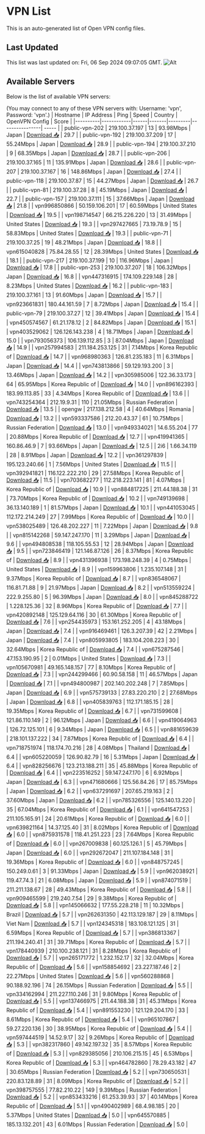 # VPN List

This is an auto-generated list of Open VPN config files.

## Last Updated

This list was last updated on: Fri, 06 Sep 2024 09:07:05 GMT.
![Alt](https://repobeats.axiom.co/api/embed/186b98318ef1479477931607c1ad7d823f12451f.svg "Repobeats analytics image")

## Available Servers

Below is the list of available VPN servers:

(You may connect to any of these VPN servers with: Username: 'vpn', Password: 'vpn'.)
| Hostname | IP Address | Ping | Speed | Country | OpenVPN Config | Score |
|----------|------------|------|-------|---------|----------------| ----- |
| public-vpn-202 | 219.100.37.197 | 13 | 93.98Mbps | Japan | [Download 📥](./configs/server_0_JP.ovpn) | 29.7 |
| public-vpn-192 | 219.100.37.209 | 17 | 55.24Mbps | Japan | [Download 📥](./configs/server_1_JP.ovpn) | 28.9 |
| public-vpn-194 | 219.100.37.210 | 9 | 68.35Mbps | Japan | [Download 📥](./configs/server_2_JP.ovpn) | 28.7 |
| public-vpn-206 | 219.100.37.165 | 11 | 135.91Mbps | Japan | [Download 📥](./configs/server_3_JP.ovpn) | 28.6 |
| public-vpn-207 | 219.100.37.167 | 16 | 148.86Mbps | Japan | [Download 📥](./configs/server_4_JP.ovpn) | 27.4 |
| public-vpn-118 | 219.100.37.87 | 15 | 44.27Mbps | Japan | [Download 📥](./configs/server_5_JP.ovpn) | 26.7 |
| public-vpn-81 | 219.100.37.28 | 8 | 45.19Mbps | Japan | [Download 📥](./configs/server_6_JP.ovpn) | 22.7 |
| public-vpn-157 | 219.100.37.111 | 15 | 37.66Mbps | Japan | [Download 📥](./configs/server_7_JP.ovpn) | 21.8 |
| vpn996850866 | 50.159.106.201 | 17 | 60.59Mbps | United States | [Download 📥](./configs/server_8_US.ovpn) | 19.5 |
| vpn198714547 | 66.215.226.220 | 13 | 31.49Mbps | United States | [Download 📥](./configs/server_9_US.ovpn) | 19.3 |
| vpn297427665 | 73.19.78.9 | 15 | 58.83Mbps | United States | [Download 📥](./configs/server_10_US.ovpn) | 19.3 |
| public-vpn-71 | 219.100.37.25 | 19 | 48.21Mbps | Japan | [Download 📥](./configs/server_11_JP.ovpn) | 18.8 |
| vpn615040828 | 75.84.28.55 | 12 | 28.39Mbps | United States | [Download 📥](./configs/server_12_US.ovpn) | 18.1 |
| public-vpn-217 | 219.100.37.199 | 10 | 116.96Mbps | Japan | [Download 📥](./configs/server_13_JP.ovpn) | 17.8 |
| public-vpn-253 | 219.100.37.207 | 18 | 106.32Mbps | Japan | [Download 📥](./configs/server_14_JP.ovpn) | 16.8 |
| vpn447316915 | 174.109.229.148 | 28 | 8.23Mbps | United States | [Download 📥](./configs/server_15_US.ovpn) | 16.2 |
| public-vpn-183 | 219.100.37.161 | 13 | 91.60Mbps | Japan | [Download 📥](./configs/server_16_JP.ovpn) | 15.7 |
| vpn923661831 | 180.44.161.59 | 7 | 8.72Mbps | Japan | [Download 📥](./configs/server_17_JP.ovpn) | 15.4 |
| public-vpn-79 | 219.100.37.27 | 12 | 39.41Mbps | Japan | [Download 📥](./configs/server_18_JP.ovpn) | 15.4 |
| vpn450574567 | 61.21.178.12 | 2 | 84.82Mbps | Japan | [Download 📥](./configs/server_19_JP.ovpn) | 15.1 |
| vpn403529062 | 126.126.143.238 | 4 | 18.71Mbps | Japan | [Download 📥](./configs/server_20_JP.ovpn) | 15.0 |
| vpn793056373 | 106.139.112.85 | 3 | 87.04Mbps | Japan | [Download 📥](./configs/server_21_JP.ovpn) | 14.9 |
| vpn257994583 | 211.184.253.125 | 31 | 7.14Mbps | Korea Republic of | [Download 📥](./configs/server_22_KR.ovpn) | 14.7 |
| vpn968980363 | 126.81.235.183 | 11 | 6.31Mbps | Japan | [Download 📥](./configs/server_23_JP.ovpn) | 14.4 |
| vpn743813866 | 59.129.193.200 | 3 | 13.46Mbps | Japan | [Download 📥](./configs/server_24_JP.ovpn) | 14.2 |
| vpn305985006 | 122.36.33.173 | 64 | 65.95Mbps | Korea Republic of | [Download 📥](./configs/server_25_KR.ovpn) | 14.0 |
| vpn896162393 | 183.99.113.85 | 33 | 4.34Mbps | Korea Republic of | [Download 📥](./configs/server_26_KR.ovpn) | 13.6 |
| vpn743254364 | 212.19.9.31 | 110 | 21.05Mbps | Russian Federation | [Download 📥](./configs/server_27_RU.ovpn) | 13.5 |
| opengw | 217.138.212.58 | 4 | 40.64Mbps | Romania | [Download 📥](./configs/server_28_RO.ovpn) | 13.2 |
| vpn593337586 | 212.20.43.37 | 61 | 10.75Mbps | Russian Federation | [Download 📥](./configs/server_29_RU.ovpn) | 13.0 |
| vpn949334021 | 14.6.55.204 | 77 | 20.88Mbps | Korea Republic of | [Download 📥](./configs/server_30_KR.ovpn) | 12.7 |
| vpn419941365 | 160.86.46.9 | 7 | 93.66Mbps | Japan | [Download 📥](./configs/server_31_JP.ovpn) | 12.5 |
| 2i6 | 1.66.34.119 | 28 | 8.91Mbps | Japan | [Download 📥](./configs/server_32_JP.ovpn) | 12.2 |
| vpn361297839 | 195.123.240.66 | 1 | 7.56Mbps | United States | [Download 📥](./configs/server_33_US.ovpn) | 11.5 |
| vpn392941821 | 116.122.222.210 | 29 | 27.58Mbps | Korea Republic of | [Download 📥](./configs/server_34_KR.ovpn) | 11.5 |
| vpn703682277 | 112.218.223.141 | 81 | 4.07Mbps | Korea Republic of | [Download 📥](./configs/server_35_KR.ovpn) | 10.9 |
| vpn884817225 | 211.44.188.38 | 31 | 73.70Mbps | Korea Republic of | [Download 📥](./configs/server_36_KR.ovpn) | 10.2 |
| vpn749139698 | 36.13.140.189 | 1 | 81.57Mbps | Japan | [Download 📥](./configs/server_37_JP.ovpn) | 10.1 |
| vpn441053045 | 112.172.214.249 | 27 | 7.99Mbps | Korea Republic of | [Download 📥](./configs/server_38_KR.ovpn) | 10.0 |
| vpn538025489 | 126.48.202.227 | 11 | 7.22Mbps | Japan | [Download 📥](./configs/server_39_JP.ovpn) | 9.8 |
| vpn815142268 | 59.147.247.170 | 11 | 3.29Mbps | Japan | [Download 📥](./configs/server_40_JP.ovpn) | 9.6 |
| vpn494808538 | 118.105.55.53 | 12 | 28.94Mbps | Japan | [Download 📥](./configs/server_41_JP.ovpn) | 9.5 |
| vpn723846419 | 121.146.87.126 | 26 | 8.37Mbps | Korea Republic of | [Download 📥](./configs/server_42_KR.ovpn) | 8.9 |
| vpn431396938 | 173.198.248.39 | 4 | 0.75Mbps | United States | [Download 📥](./configs/server_43_US.ovpn) | 8.9 |
| vpn159963806 | 1.235.107.148 | 31 | 9.37Mbps | Korea Republic of | [Download 📥](./configs/server_44_KR.ovpn) | 8.7 |
| vpn836548067 | 116.81.71.88 | 9 | 21.97Mbps | Japan | [Download 📥](./configs/server_45_JP.ovpn) | 8.2 |
| vpn513559224 | 222.9.255.80 | 5 | 96.39Mbps | Japan | [Download 📥](./configs/server_46_JP.ovpn) | 8.0 |
| vpn845288722 | 1.228.125.36 | 32 | 8.96Mbps | Korea Republic of | [Download 📥](./configs/server_47_KR.ovpn) | 7.7 |
| vpn420892148 | 125.129.64.116 | 30 | 61.30Mbps | Korea Republic of | [Download 📥](./configs/server_48_KR.ovpn) | 7.6 |
| vpn254435973 | 153.161.252.205 | 4 | 43.18Mbps | Japan | [Download 📥](./configs/server_49_JP.ovpn) | 7.4 |
| vpn916469461 | 126.3.207.39 | 42 | 2.21Mbps | Japan | [Download 📥](./configs/server_50_JP.ovpn) | 7.4 |
| vpn805993805 | 183.104.208.223 | 30 | 32.64Mbps | Korea Republic of | [Download 📥](./configs/server_51_KR.ovpn) | 7.4 |
| vpn675287546 | 47.153.190.95 | 2 | 0.01Mbps | United States | [Download 📥](./configs/server_52_US.ovpn) | 7.3 |
| vpn105670981 | 49.165.148.157 | 77 | 8.10Mbps | Korea Republic of | [Download 📥](./configs/server_53_KR.ovpn) | 7.3 |
| vpn244299466 | 60.90.58.158 | 11 | 46.57Mbps | Japan | [Download 📥](./configs/server_54_JP.ovpn) | 7.1 |
| vpn494800987 | 202.140.202.248 | 7 | 7.85Mbps | Japan | [Download 📥](./configs/server_55_JP.ovpn) | 6.9 |
| vpn575739133 | 27.83.220.210 | 2 | 27.68Mbps | Japan | [Download 📥](./configs/server_56_JP.ovpn) | 6.8 |
| vpn405839763 | 112.171.185.15 | 28 | 19.35Mbps | Korea Republic of | [Download 📥](./configs/server_57_KR.ovpn) | 6.7 |
| vpn731599608 | 121.86.110.149 | 2 | 96.12Mbps | Japan | [Download 📥](./configs/server_58_JP.ovpn) | 6.6 |
| vpn419064963 | 126.72.125.101 | 6 | 9.34Mbps | Japan | [Download 📥](./configs/server_59_JP.ovpn) | 6.5 |
| vpn881659639 | 218.101.137.222 | 34 | 7.87Mbps | Korea Republic of | [Download 📥](./configs/server_60_KR.ovpn) | 6.4 |
| vpn718751974 | 118.174.70.216 | 28 | 4.08Mbps | Thailand | [Download 📥](./configs/server_61_TH.ovpn) | 6.4 |
| vpn605220059 | 126.90.82.79 | 16 | 5.31Mbps | Japan | [Download 📥](./configs/server_62_JP.ovpn) | 6.4 |
| vpn828256676 | 123.213.188.211 | 35 | 45.88Mbps | Korea Republic of | [Download 📥](./configs/server_63_KR.ovpn) | 6.4 |
| vpn223516252 | 59.147.247.170 | 6 | 6.92Mbps | Japan | [Download 📥](./configs/server_64_JP.ovpn) | 6.3 |
| vpn471680666 | 125.56.84.26 | 17 | 85.75Mbps | Japan | [Download 📥](./configs/server_65_JP.ovpn) | 6.2 |
| vpn637291697 | 207.65.219.163 | 2 | 37.60Mbps | Japan | [Download 📥](./configs/server_66_JP.ovpn) | 6.2 |
| vpn785326556 | 125.140.13.220 | 35 | 67.04Mbps | Korea Republic of | [Download 📥](./configs/server_67_KR.ovpn) | 6.1 |
| vpn641547253 | 211.105.165.91 | 24 | 20.61Mbps | Korea Republic of | [Download 📥](./configs/server_68_KR.ovpn) | 6.0 |
| vpn639821164 | 14.37.125.40 | 31 | 8.02Mbps | Korea Republic of | [Download 📥](./configs/server_69_KR.ovpn) | 6.0 |
| vpn875931578 | 118.41.251.223 | 23 | 7.64Mbps | Korea Republic of | [Download 📥](./configs/server_70_KR.ovpn) | 6.0 |
| vpn267009838 | 60.125.126.1 | 5 | 45.79Mbps | Japan | [Download 📥](./configs/server_71_JP.ovpn) | 6.0 |
| vpn292672047 | 211.107.184.148 | 31 | 19.36Mbps | Korea Republic of | [Download 📥](./configs/server_72_KR.ovpn) | 6.0 |
| vpn848757245 | 150.249.0.61 | 3 | 91.33Mbps | Japan | [Download 📥](./configs/server_73_JP.ovpn) | 5.9 |
| vpn962038921 | 119.47.74.3 | 21 | 6.08Mbps | Japan | [Download 📥](./configs/server_74_JP.ovpn) | 5.9 |
| vpn874071519 | 211.211.138.67 | 28 | 49.43Mbps | Korea Republic of | [Download 📥](./configs/server_75_KR.ovpn) | 5.8 |
| vpn909465599 | 219.240.7.54 | 29 | 9.38Mbps | Korea Republic of | [Download 📥](./configs/server_76_KR.ovpn) | 5.8 |
| vpn145066632 | 177.55.228.218 | 11 | 10.32Mbps | Brazil | [Download 📥](./configs/server_77_BR.ovpn) | 5.7 |
| vpn262631350 | 42.113.129.187 | 29 | 8.11Mbps | Viet Nam | [Download 📥](./configs/server_78_VN.ovpn) | 5.7 |
| vpn124345318 | 183.108.121.125 | 31 | 6.59Mbps | Korea Republic of | [Download 📥](./configs/server_79_KR.ovpn) | 5.7 |
| vpn386813367 | 211.194.240.41 | 31 | 39.71Mbps | Korea Republic of | [Download 📥](./configs/server_80_KR.ovpn) | 5.7 |
| vpn178440939 | 210.100.238.121 | 31 | 8.28Mbps | Korea Republic of | [Download 📥](./configs/server_81_KR.ovpn) | 5.7 |
| vpn265171772 | 1.232.152.17 | 32 | 32.04Mbps | Korea Republic of | [Download 📥](./configs/server_82_KR.ovpn) | 5.6 |
| vpn158854692 | 23.227.187.46 | 2 | 22.27Mbps | United States | [Download 📥](./configs/server_83_US.ovpn) | 5.6 |
| vpn560288868 | 90.188.92.196 | 74 | 26.15Mbps | Russian Federation | [Download 📥](./configs/server_84_RU.ovpn) | 5.5 |
| vpn334162994 | 211.227.110.246 | 31 | 9.80Mbps | Korea Republic of | [Download 📥](./configs/server_85_KR.ovpn) | 5.5 |
| vpn137466975 | 211.44.188.38 | 31 | 45.31Mbps | Korea Republic of | [Download 📥](./configs/server_86_KR.ovpn) | 5.4 |
| vpn891553230 | 121.129.204.170 | 33 | 8.61Mbps | Korea Republic of | [Download 📥](./configs/server_87_KR.ovpn) | 5.4 |
| vpn965107867 | 59.27.220.136 | 30 | 38.95Mbps | Korea Republic of | [Download 📥](./configs/server_88_KR.ovpn) | 5.4 |
| vpn597444519 | 14.52.9.17 | 32 | 9.26Mbps | Korea Republic of | [Download 📥](./configs/server_89_KR.ovpn) | 5.3 |
| vpn382317860 | 49.142.197.32 | 35 | 8.57Mbps | Korea Republic of | [Download 📥](./configs/server_90_KR.ovpn) | 5.3 |
| vpn829385056 | 210.106.215.15 | 45 | 6.53Mbps | Korea Republic of | [Download 📥](./configs/server_91_KR.ovpn) | 5.3 |
| vpn464782860 | 78.29.43.182 | 47 | 30.65Mbps | Russian Federation | [Download 📥](./configs/server_92_RU.ovpn) | 5.2 |
| vpn730650531 | 220.83.128.89 | 31 | 8.09Mbps | Korea Republic of | [Download 📥](./configs/server_93_KR.ovpn) | 5.2 |
| vpn398757555 | 77.82.210.22 | 149 | 9.39Mbps | Russian Federation | [Download 📥](./configs/server_94_RU.ovpn) | 5.2 |
| vpn853433216 | 61.253.39.93 | 37 | 40.14Mbps | Korea Republic of | [Download 📥](./configs/server_95_KR.ovpn) | 5.1 |
| vpn490402989 | 68.4.98.185 | 20 | 5.37Mbps | United States | [Download 📥](./configs/server_96_US.ovpn) | 5.0 |
| vpn645570885 | 185.13.132.201 | 43 | 6.01Mbps | Russian Federation | [Download 📥](./configs/server_97_RU.ovpn) | 5.0 |
